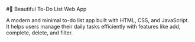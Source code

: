 #📝 Beautiful To-Do List Web App


A modern and minimal to-do list app built with HTML, CSS, and JavaScript.
It helps users manage their daily tasks efficiently with features like add, complete, delete, and filter.
